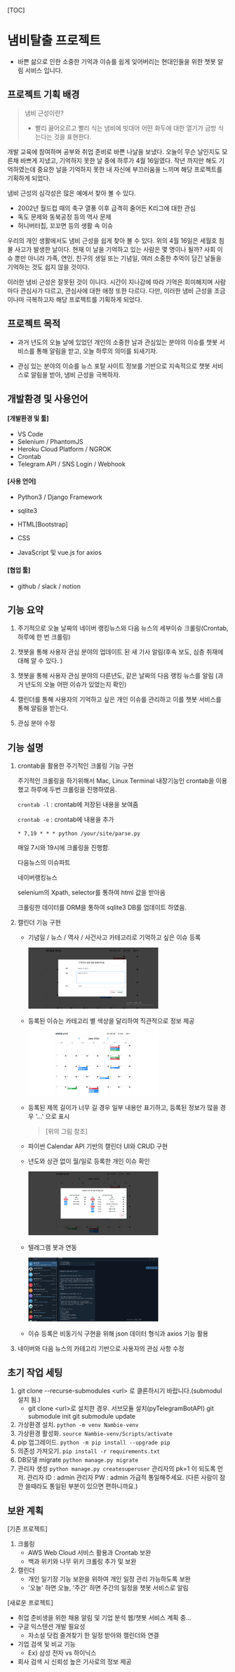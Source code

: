 [TOC]



# 냄비탈출 프로젝트

- 바쁜 삶으로 인한 소중한 기억과 이슈를 쉽게 잊어버리는 현대인들을 위한 챗봇 알림 서비스 입니다.

  

## 프로젝트 기획 배경

>냄비 근성이란? 
>
>- 빨리 끓어오르고 빨리 식는 냄비에 빗대어 어떤 화두에 대한 열기가 금방 식는다는 것을 표현한다.

개발 교육에 참여하며 공부와 취업 준비로 바쁜 나날을 보냈다. 오늘이 무슨 날인지도 모른채 바쁘게 지냈고, 기억하지 못한 날 중에 하루가 4월 16일였다. 작년 까지만 해도 기억하였는데 중요한 날을 기억하지 못한 내 자신에 부끄러움을 느끼며 해당 프로젝트를 기획하게 되었다.



냄비 근성의 심각성은 많은 예에서 찾아 볼 수 있다.

- 2002년 월드컵 때의 축구 열풍 이후 급격히 줄어든 K리그에 대한 관심
- 독도 문제와 동북공정 등의 역사 문제
- 허니버터칩, 꼬꼬면 등의 생활 속 이슈

우리의 개인 생활에서도 냄비 근성을 쉽게 찾아 볼 수 있다. 위의 4월 16일은 세월호 침몰 사고가 발생한 날이다. 현재 이 날을 기억하고 있는 사람은 몇 명이나 될까? 사회 이슈 뿐만 아니라 가족, 연인, 친구의 생일 또는 기념일, 여러 소중한 추억이 담긴 날들을 기억하는 것도 쉽지 않을 것이다.

이러한 냄비 근성은 잘못된 것이 이니다. 시간이 지나감에 따라 기억은 희미해지며 사람 마다 관심사가 다르고, 관심사에 대한 애정 또한 다르다. 다만, 이러한 냄비 근성을 조금이나마 극복하고자 해당 프로젝트를 기획하게 되었다.

## 프로젝트 목적

- 과거 년도의 오늘 날에 있었던 개인의 소중한 날과 관심있는 분야의 이슈를 챗봇 서비스를 통해 알림을 받고, 오늘 하루의 의미를 되새기자.

- 관심 있는 분야의 이슈를 뉴스 포탈 사이트 정보를 기반으로 지속적으로 챗봇 서비스로 알림을 받아, 냄비 근성을 극복하자. 

  

## 개발환경 및 사용언어

#### [개발환경 및 툴]

- VS Code
- Selenium / PhantomJS
- Heroku Cloud Platform / NGROK
- Crontab
- Telegram API / SNS Login / Webhook 

#### [사용 언어]

- Python3 / Django Framework

- sqlite3

- HTML[Bootstrap]

- CSS

- JavaScript 및 vue.js for axios


#### [협업 툴]
- github / slack / notion

  

## 기능 요약

1. 주기적으로 오늘 날짜의 네이버 랭킹뉴스와 다음 뉴스의 세부이슈 크롤링(Crontab, 하루에 한 번 크롤링)
2. 챗봇을 통해 사용자 관심 분야의 업데이트 된 새 기사 알림(후속 보도, 심층 취재에 대해 알 수 있다. )

3. 챗봇을 통해 사용자 관심 분야의 다른년도, 같은 날짜의 다음 랭킹 뉴스를 알림 (과거 년도의 오늘 어떤 이슈가 있었는지 확인)

4. 캘린더를 통해 사용자의 기억하고 싶은 개인 이슈를 관리하고 이를 챗봇 서비스를 통해 알림을 받는다.
5. 관심 분야 수정



## 기능 설명

1. crontab을 활용한 주기적인 크롤링 기능 구현

   주기적인 크롤링을 하기위해서 Mac, Linux Terminal 내장기능인 crontab을 이용했고 하루에 두번 크롤링을 진행하였음.

   `crontab -l` :  crontab에 저장된 내용을 보여줌

   `crontab -e` : crontab에 내용을 추가

   ```
   * 7,19 * * * python /your/site/parse.py
   ```

   매일 7시와 19시에 크롤링을 진행함.

   다음뉴스의 이슈파트 

   네이버랭킹뉴스 

   selenium의 Xpath, selector를 통하여 html 값을 받아옴

   크롤링한 데이터를 ORM을 통하여 sqlite3 DB를 업데이트 하였음.

   

4. 캘린더 기능 구현

   - 기념일 / 뉴스 / 역사 / 사건사고 카테고리로 기억하고 싶은 이슈 등록

     <img src="./git_images/4-1.insert.PNG" width="65%"></img>

   - 등록된 이슈는 카테고리 별 색상을 달리하여 직관적으로 정보 제공

     <img src="./git_images/4-2.list.PNG" width="65%"></img>

   - 등록된 제목 길이가 너무 길 경우 일부 내용만 표기하고, 등록된 정보가 많을 경우 '...' 으로 표시

     >[위의 그림 참조]

   - 파이썬 Calendar API 기반의 캘린더 UI와 CRUD 구현

   - 년도와 상관 없이 월/일로 등록한 개인 이슈 확인

     <img src="./git_images/4-3.detailed.PNG" width="65%"></img>

   - 텔레그램 봇과 연동

     <img src="./git_images/4-4.bot.PNG" width="65%"></img>

   - 이슈 등록은 비동기식 구현을 위해 json 데이터 형식과 axios 기능 활용

     

5. 네이버와 다음 뉴스의 카테고리 기반으로 사용자의 관심 사항 수정



## 초기 작업 세팅

1. git clone --recurse-submodules \<url> 로 클론하시기 바랍니다.(submodul 설치 됨.)
   - git clone \<url>로 설치한 경우.
     서브모듈 설치(pyTelegramBotAPI)
      git submodule init
      git submodule update
2. 가상환경 설치.
   `python -m venv Nambie-venv`
3. 가상환경 활성화.
   `source Nambie-venv/Scripts/activate`
4. pip 업그레이드.
   `python -m pip install --upgrade pip`
5. 의존성 가져오기.
   `pip install -r requirements.txt`
6. DB모델 migrate
   `python manage.py migrate`
7. 관리자 생성
   `python manage.py createsuperuser`
   관리자의 pk=1 이 되도록 먼저.
   관리자 ID : admin
   관리자 PW : admin
   가급적 통일해주세요. (다른 사람이 잠깐 쓸때라도 통일된 부분이 있으면 편하니까요.)



## 보완 계획

[기존 프로젝트]

1. 크롤링
   - AWS Web Cloud 서비스 활용과 Crontab 보완
   - 백과 위키와 나무 위키 크롤링 추가 및 보완
2. 캘린더
   - 개인 일기장 기능 보완을 위하여 개인 일정 관리 가능하도록 보완
   - '오늘' 하면 오늘, '주간' 하면 주간의 일정을 챗봇 서비스로 알림

[새로운 프로젝트]

- 취업 준비생을 위한 채용 알림 및 기업 분석 웹/챗봇 서비스 계획 중...
- 구글 익스텐션 개발 필요성
  - 자소설 닷컴 즐겨찾기 한 일정 받아와 캘린더와 연결
- 기업 검색 및 비교 기능
  - Ex) 삼성 전자 vs 하이닉스
- 회사 검색 시 신뢰성 높은 기사로의 정보 제공



